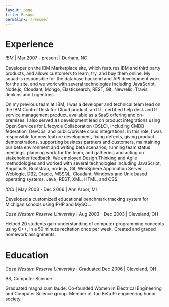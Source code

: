 ```yaml
---
layout: page
title: Resume
permalink: /resume/
---
```


# Experience

*IBM* | Mar 2007 - present | Durham, NC

Developer on the IBM Marketplace site, which features IBM and third party products, and allows customers to learn, try, and buy them online. My squad is responsible for the database backend and API development work for the site, and we work with several technologies including JavaScript, Node.js, Cloudant, Mongo, Elasticsearch, REST, Git, Newrelic, Travis, Jenkins and Logentries.

On my previous team at IBM, I was a developer and technical team lead on the IBM Control Desk for Cloud product, an ITIL certified help desk and IT service management product, available as a SaaS offering and on-premises. I also served as development lead on product integrations using Open Services for Lifecycle Collaboration (OSLC), including CMDB federation, DevOps, and public/private cloud integrations. In this role, I was responsible for new feature development, fixing defects, giving product demonstrations, supporting business partners and customers, maintaining our beta environment and writing beta scenarios, running team status meetings, planning work for the team, and gathering and acting on stakeholder feedback. We employed Design Thinking and Agile methodologies and worked with several technologies including JavaScript, AngularJS, Bootstrap, node.js, Git, WebSphere Application Server, Weblogic, DB2, Oracle, MSSQL, Cloudant, Windows and Unix based operating systems, Java, REST, XML, HTML, and CSS.

*ICCI* | May 2003 - Dec 2006 | Ann Arbor, MI

Developed a customized educational benchmark tracking system for Michigan schools using PHP and MySQL.

*Case Western Reserve University* | Aug 2003 - Dec 2003 | Cleveland, OH

Helped 20 students gain understanding of computer programming concepts using C++, in a 50 minute recitation once per week. Created and graded homework assignments.

# Education

*Case Western Reserve University* | Graduated Dec 2006 | Cleveland, OH

BS, Computer Science

Graduated magna cum laude. Co-founded Women in Electrical Engineering and Computer Science group. Member of Tau Beta Pi engineering honor society.
